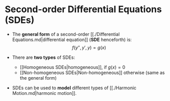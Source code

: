 # Second-order Differential Equations (SDEs)

* The **general form** of a second-order [[./Differential Equations.md|differential equation]] (**SDE** henceforth) is:
$$f(y'', y', y) = g(x)$$
 
* There are **two types** of SDEs:
    - [[Homogeneous SDEs|homogeneous]], if $g(x) = 0$
    - [[Non-homogeneous SDEs|Non-homogeneous]] otherwise (same as the general form)

* SDEs can be used to **model** different types of [[./Harmonic Motion.md|harmonic motion]].
